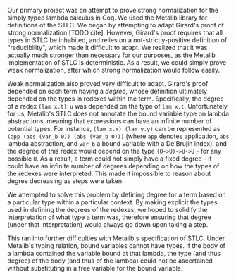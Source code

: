 Our primary project was an attempt to prove strong normalization for the simply typed lambda calculus in Coq. We used the Metalib library for definitions of the STLC. We began by attempting to adapt Girard's proof of strong normalization [TODO cite]. However, Girard's proof requires that all types in STLC be inhabited, and relies on a not-strictly-positive definition of "reducibility", which made it difficult to adapt. We realized that it was actually much stronger than necessary for our purposes, as the Metalib implementation of STLC is deterministic. As a result, we could simply prove weak normalization, after which strong normalization would follow easily.

Weak normalization also proved very difficult to adapt. Girard's proof depended on each term having a *degree*, whose definition ultimately depended on the types in redexes within the term. Specifically, the degree of a redex `(lam x.t) u` was depended on the type of `lam x.t`. Unfortunately for us, Metalib's STLC does not annotate the bound variable type on lambda abstractions, meaning that expressions can have an infinite number of potential types. For instance, `(lam x.x) (lam y.y)` can be represented as `(app (abs (var_b 0)) (abs (var_b 0)))` (where `app` denotes application, `abs` lambda abstraction, and `var_b` a bound variable with a De Brujin index), and the degree of this redex would depend on the type `(U->U)->U->U` - for any possible `U`. As a result, a term could not simply have a fixed degree - it could have an infinite number of degrees depending on how the types of the redexes were interpreted. This made it impossible to reason about degree decreasing as steps were taken.

We attempted to solve this problem by defining degree for a term based on a particular type within a particular context. By making explicit the types used in defining the degrees of the redexes, we hoped to solidify the interpretation of what type a term was, therefore ensuring that degree (under that interpretation) would always go down upon taking a step.

This ran into further difficulties with Metalib's specification of STLC. Under Metalib's typing relation, bound variables cannot have types. If the body of a lambda contained the variable bound at that lambda, the type (and thus degree) of the body (and thus of the lambda) could not be ascertained without substituting in a free variable for the bound variable. 
